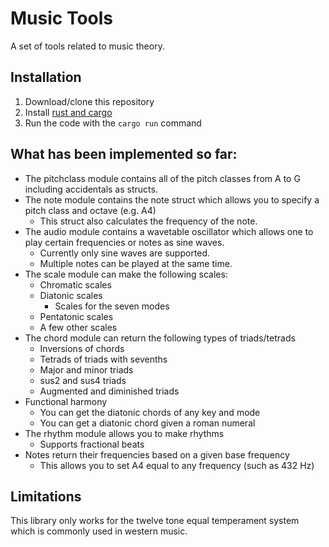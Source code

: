 # Music Tools

A set of tools related to music theory.

## Installation

1. Download/clone this repository
2. Install [rust and cargo](https://doc.rust-lang.org/book/ch01-01-installation.html)
3. Run the code with the `cargo run` command

## What has been implemented so far:

- The pitchclass module contains all of the pitch classes from A to G including accidentals as structs.
- The note module contains the note struct which allows you to specify a pitch class and octave (e.g. A4)
  - This struct also calculates the frequency of the note.
- The audio module contains a wavetable oscillator which allows one to play certain frequencies or notes as sine waves.
  - Currently only sine waves are supported.
  - Multiple notes can be played at the same time.
- The scale module can make the following scales:
  - Chromatic scales
  - Diatonic scales
    - Scales for the seven modes
  - Pentatonic scales
  - A few other scales
- The chord module can return the following types of triads/tetrads
  - Inversions of chords
  - Tetrads of triads with sevenths
  - Major and minor triads
  - sus2 and sus4 triads
  - Augmented and diminished triads
- Functional harmony
  - You can get the diatonic chords of any key and mode
  - You can get a diatonic chord given a roman numeral
- The rhythm module allows you to make rhythms
  - Supports fractional beats
- Notes return their frequencies based on a given base frequency
  - This allows you to set A4 equal to any frequency (such as 432 Hz)

## Limitations

This library only works for the twelve tone equal temperament system which is commonly used in western music.